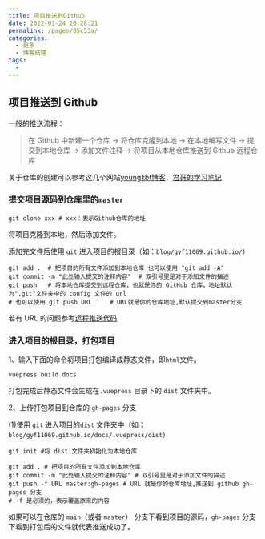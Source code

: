 ```yaml
---
title: 项目推送到Github
date: 2022-01-24 20:28:21
permalink: /pages/85c53a/
categories:
  - 更多
  - 博客搭建
tags:
  - 
---
```


## 项目推送到 Github

一般的推送流程：

> 在 Github 中新建一个仓库 -> 将仓库克隆到本地 -> 在本地编写文件 -> 提交到本地仓库 -> 添加文件注释 -> 将项目从本地仓库推送到 Github 远程仓库

关于仓库的创建可以参考这几个网站[youngkbt博客](https://notes.youngkbt.cn/about/website/deploy/)、[君哥的学习笔记](https://book.hliedu.com/guide/notes/vuepress.html#%E6%8E%A8%E9%80%81%E5%88%B0gitee%E4%BB%93%E5%BA%93)

### 提交项目源码到仓库里的`master`

```shell
git clone xxx # xxx：表示Github仓库的地址
```

将项目克隆到本地，然后添加文件。

添加完文件后使用 `git` 进入项目的根目录（如：`blog/gyf11069.github.io/`）

```shell
git add .  # 把项目的所有文件添加到本地仓库 也可以使用 "git add -A"
git commit -m "此处输入提交的注释内容"  # 双引号里是对于添加文件的描述
git push   # 将本地仓库提交到远程仓库，也就是你的 GitHub 仓库，地址默认为".git"文件夹中的 config 文件的 url
# 也可以使用 git push URL     # URL就是你的仓库地址,默认提交到master分支
```

若有 URL 的问题参考[远程推送代码](/pages/548b44/)

### 进入项目的根目录，打包项目

1、输入下面的命令将项目打包编译成静态文件，即`html`文件。

```shell
vuepress build docs
```

打包完成后静态文件会生成在`.vuepress` 目录下的 `dist` 文件夹中。

2、上传打包项目到仓库的 `gh-pages` 分支

(1)使用 `git` 进入项目的`dist` 文件夹中（如：`blog/gyf11069.github.io/docs/.vuepress/dist`）

```shell
git init #将 dist 文件夹初始化为本地仓库

git add . # 把项目的所有文件添加到本地仓库
git commit -m "此处输入提交的注释内容" # 双引号里是对于添加文件的描述
git push -f URL master:gh-pages # URL 就是你的仓库地址,推送到 github gh-pages 分支
# -f 是必须的，表示覆盖原来的内容
```

如果可以在仓库的 `main`（或者 `master`） 分支下看到项目的源码，`gh-pages` 分支下看到打包后的文件就代表推送成功了。
